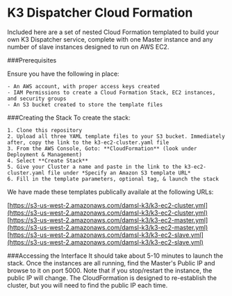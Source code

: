 K3 Dispatcher Cloud Formation
==========
Included here are a set of nested Cloud Formation templated to build your own K3 Dispatcher service, complete with one Master instance and any number of slave instances designed to run on AWS EC2. 

###Prerequisites

Ensure you have the following in place:

    - An AWS account, with proper access keys created
    - IAM Permissions to create a Cloud Formation Stack, EC2 instances, and security groups
    - An S3 bucket created to store the template files

###Creating the Stack
To create the stack:

    1. Clone this repository
    2. Upload all three YAML template files to your S3 bucket. Immediately after, copy the link to the k3-ec2-cluster.yaml file
    3. From the AWS Console, Goto: **CloudFormation** (look under Deployment & Management)
    4. Select **Create Stack**
    5. Give your Cluster a name and paste in the link to the k3-ec2-cluster.yaml file under *Specify an Amazon S3 template URL*
    6. Fill in the template parameters, optional tag, & launch the stack

We have made these templates publically availale at the following URLs:

[https://s3-us-west-2.amazonaws.com/damsl-k3/k3-ec2-cluster.yml](https://s3-us-west-2.amazonaws.com/damsl-k3/k3-ec2-cluster.yml)
[https://s3-us-west-2.amazonaws.com/damsl-k3/k3-ec2-master.yml](https://s3-us-west-2.amazonaws.com/damsl-k3/k3-ec2-master.yml)
[https://s3-us-west-2.amazonaws.com/damsl-k3/k3-ec2-slave.yml](https://s3-us-west-2.amazonaws.com/damsl-k3/k3-ec2-slave.yml)

###Accessing the Interface
It should take about 5-10 minutes to launch the stack. Once the instances are all running, find the Master's Public IP and browse to it on port 5000. Note that if you stop/restart the instance, the public IP will change. The CloudFormation is designed to re-establish the cluster, but you will need to find the public IP each time.
